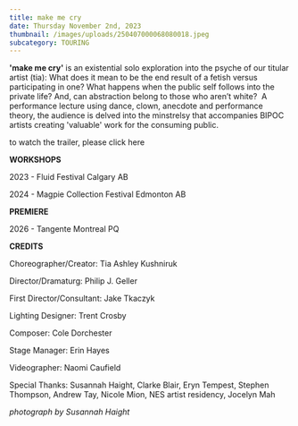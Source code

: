 ```yaml
---
title: make me cry
date: Thursday November 2nd, 2023
thumbnail: /images/uploads/250407000068080018.jpeg
subcategory: TOURING
---
```

**'﻿make me cry'** is an existential solo exploration into the psyche of our titular artist (tia): What does it mean to be the end result of a fetish versus participating in one? What happens when the public self follows into the private life? And, can abstraction belong to those who aren’t white?  A performance lecture using dance, clown, anecdote and performance theory, the audience is delved into the minstrelsy that accompanies BIPOC artists creating 'valuable' work for the consuming public.

to watch the trailer, please click here

**W﻿ORKSHOPS** 

2﻿023 - Fluid Festival Calgary AB 

2﻿024 - Magpie Collection Festival Edmonton AB 

**P﻿REMIERE**

2﻿026 - Tangente Montreal PQ

**C﻿REDITS**

C﻿horeographer/Creator: Tia Ashley Kushniruk

D﻿irector/Dramaturg: Philip J. Geller

F﻿irst Director/Consultant: Jake Tkaczyk

L﻿ighting Designer: Trent Crosby

C﻿omposer: Cole Dorchester

S﻿tage Manager: Erin Hayes

V﻿ideographer: Naomi Caufield

S﻿pecial Thanks: Susannah Haight, Clarke Blair, Eryn Tempest, Stephen Thompson, Andrew Tay, Nicole Mion, NES artist residency, Jocelyn Mah



*p﻿hotograph by Susannah Haight*